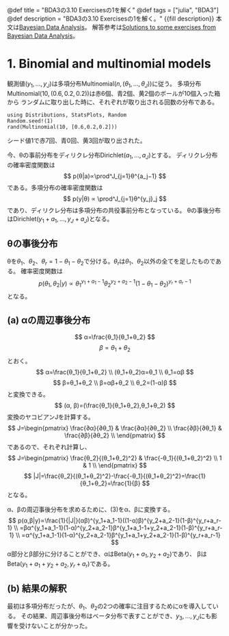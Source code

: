 @def title = "BDA3の3.10 Exercisesの1を解く"
@def tags = ["julia", "BDA3"]
@def description = "BDA3の3.10 Exercisesの1を解く。"
{{fill description}}
本文は[Bayesian Data Analysis](http://www.stat.columbia.edu/~gelman/book/)。
解答参考は[Solutions to some exercises from Bayesian Data Analysis](http://www.stat.columbia.edu/~gelman/book/BDA3.pdf)。

# 1. Binomial and multinomial models
観測値$(y_1,\dots,y_J)$は多項分布$\mathrm{Multinomial}(n,(θ_1,\dots,θ_J))$に従う。
多項分布$\mathrm{Multinomial}(10,(0.6,0.2,0.2))$は赤6個、青2個、黄2個のボールが10個入った箱から
ランダムに取り出した時に、それぞれが取り出される回数の分布である。
```!
using Distributions, StatsPlots, Random
Random.seed!(1)
rand(Multinomial(10, [0.6,0.2,0.2]))
```
シード値1で赤7回、青0回、黄3回が取り出された。

今、θの事前分布をディリクレ分布$\mathrm{Dirichlet}(a_1,\dots,a_J)$とする。
ディリクレ分布の確率密度関数は
$$
p(θ|a)∝\prod^J_{j=1}θ^{a_j−1}
$$
である。多項分布の確率密度関数は
$$
p(y|θ) ∝ \prod^J_{j=1}θ^{y_j}_j 
$$
であり、ディリクレ分布は多項分布の共役事前分布となっている。
θの事後分布は$\mathrm{Dirichlet}(y_1+a_1,\dots,y_J+a_J)$となる。

## θの事後分布
θを$θ_1$、$θ_2$、$θ_r=1-θ_1-θ_2$で分ける。$θ_r$は$θ_1$、$θ_2$以外の全てを足したものである。
確率密度関数は
$$
p(θ_1,θ_2|y)∝θ_1^{y_1+a_1-1}θ_2^{y_2+a_2-1}(1-θ_1-θ_2)^{y_r+a_r-1}
$$
となる。

## (a) αの周辺事後分布
$$
α=\frac{θ_1}{θ_1+θ_2}
$$
$$
β=θ_1+θ_2
$$
とおく。
$$
α=\frac{θ_1}{θ_1+θ_2} \\
(θ_1+θ_2)α=θ_1 \\
θ_1=αβ
$$
$$
β=θ_1+θ_2 \\
β=αβ+θ_2 \\
θ_2=(1-α)β
$$
と変換できる。
$$
(α, β)=(\frac{θ_1}{θ_1+θ_2},θ_1+θ_2)
$$
変換のヤコビアンJを計算する。
$$
J=\begin{pmatrix}
\frac{∂α}{∂θ_1} & \frac{∂α}{∂θ_2} \\
\frac{∂β}{∂θ_1} & \frac{∂β}{∂θ_2} \\
\end{pmatrix}
$$
であるので、それぞれ計算し、
$$
J=\begin{pmatrix}
\frac{θ_2}{(θ_1+θ_2)^2} & \frac{-θ_1}{(θ_1+θ_2)^2} \\
1 & 1 \\
\end{pmatrix}
$$
$$
|J|=\frac{θ_2}{(θ_1+θ_2)^2}-\frac{-θ_1}{(θ_1+θ_2)^2}=\frac{1}{θ_1+θ_2}=\frac{1}{β}
$$
となる。

α、βの周辺事後分布を求めるために、(3)をα、βに変換する。
$$
p(α,β|y)∝\frac{1}{|J|}(αβ)^{y_1+a_1-1}((1-α)β)^{y_2+a_2-1}(1-β)^{y_r+a_r-1} \\
=βα^{y_1+a_1-1}(1-α)^{y_2+a_2-1}β^{y_1+a_1-1+y_2+a_2-1}(1-β)^{y_r+a_r-1} \\
=α^{y_1+a_1-1}(1-α)^{y_2+a_2-1}β^{y_1+a_1+y_2+a_2-1}(1-β)^{y_r+a_r-1}
$$
α部分とβ部分に分けることができ、αは$\mathrm{Beta}(y_1+a_1,y_2+a_2)$であり、
βは$\mathrm{Beta}(y_1+a_1+y_2+a_2,y_r+a_r)$である。

## (b) 結果の解釈
最初は多項分布だったが、$θ_1$、$θ_2$の2つの確率に注目するためにαを導入している。
その結果、周辺事後分布はベータ分布で表すことができ、$y_3,\dots,y_J$にも影響を受けないことが分かった。